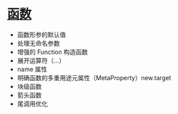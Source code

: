 # [函数](./../xmind/../../xmind/ES6.xmind)

+ 函数形参的默认值
+ 处理无命名参数
+ 增强的 Function 构造函数
+ 展开运算符（...）
+ name 属性
+ 明确函数的多重用途元属性（MetaProperty）new.target
+ 块级函数
+ 箭头函数
+ 尾调用优化
